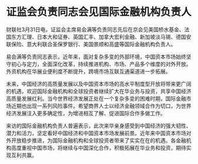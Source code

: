 # 证监会负责同志会见国际金融机构负责人

财联社3月31日电，证监会主席易会满等负责同志先后在京会见美国桥水基金、法国东方汇理、日本大和证券、英国汇丰、加拿大宏利金融、新加坡淡马锡、德国安联保险、意大利联合圣保罗银行、美国景顺和高盛等国际金融机构负责人。

易会满等负责同志表示，近年来，面对复杂多变的外部环境，中国资本市场始终坚守初心与定力，全面深化改革，持续推进机构、市场、产品多个维度的对外开放。外资机构在华展业便利度不断提升，跨境市场互联互通渠道进一步拓展。

未来，中国经济的高质量发展以及中国资本市场的高水平制度型开放将带来更广阔的机遇，欢迎国际金融机构和全球投资者继续扩大在华业务与投资，共享中国经济高质量发展红利。当今世界经济发展正处在一个复杂多变的困难时期，国际金融市场近期也出现一系列风险事件。希望商界人士以经济金融领域合作为切口，为世界经济发展注入更多确定性，为增进相互了解、促进国际合作多做工作。

来访的国际金融机构负责人普遍表示，此次来华亲身感受到中国经济的强大韧性、潜力和活力，坚定看好中国经济和中国资本市场发展前景。近年来中国资本市场对外开放稳步推进，为国际金融机构和全球投资者带来了实实在在的机遇。各金融机构高度重视中国市场，将继续与中国深化合作，积极拓展在华业务和投资，期待实现互利共赢。

